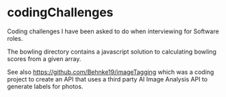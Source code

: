 # codingChallenges
Coding challenges I have been asked to do when interviewing for Software roles.

The bowling directory contains a javascript solution to calculating bowling scores from a given array.

See also https://github.com/Behnke19/imageTagging which was a coding project to create an API that uses a third party AI Image Analysis API to generate labels for photos. 